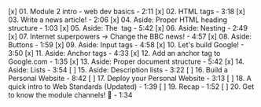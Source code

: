 [x] 01. Module 2 intro - web dev basics - 2:11
[x] 02. HTML tags - 3:18
[x] 03. Write a news article! - 2:06
[x] 04. Aside: Proper HTML heading structure - 1:03
[x] 05. Aside: The <img> tag - 5:42
[x] 06. Aside: Nesting - 2:49
[x] 07. Internet superpowers -> Change the BBC news! - 4:57
[x] 08. Aside: Buttons - 1:59
[x] 09. Aside: Input tags - 4:58
[x] 10. Let's build Google! - 3:50
[x] 11. Aside: Anchor tags - 4:33
[x] 12. Add an anchor tag to Google.com - 1:35
[x] 13. Aside: Proper document structure - 5:42
[x] 14. Aside: Lists - 3:54
[ ] 15. Aside: Description lists - 3:22
[ ] 16. Build a Personal Website - 8:42
[ ] 17. Deploy your Personal Website - 3:13
[ ] 18. A quick intro to Web Standards (Updated) - 1:39
[ ] 19. Recap - 1:52
[ ] 20. Get to know the module channels! 💜 - 1:34